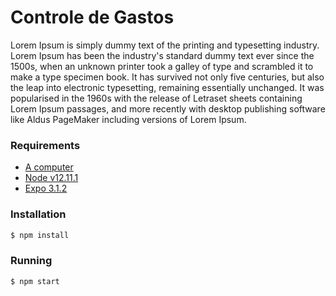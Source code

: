 # Controle de Gastos

Lorem Ipsum is simply dummy text of the printing and typesetting industry. Lorem Ipsum has been the industry's standard dummy text ever since the 1500s, when an unknown printer took a galley of type and scrambled it to make a type specimen book. It has survived not only five centuries, but also the leap into electronic typesetting, remaining essentially unchanged. It was popularised in the 1960s with the release of Letraset sheets containing Lorem Ipsum passages, and more recently with desktop publishing software like Aldus PageMaker including versions of Lorem Ipsum.

### Requirements

* [A computer](https://www.amazon.com/s?k=computer&ref=nb_sb_noss_2 "A computer")
* [Node v12.11.1](https://nodejs.org/en/)
* [Expo 3.1.2](https://expo.io)

### Installation

```sh
$ npm install
```

### Running

```sh
$ npm start
```

